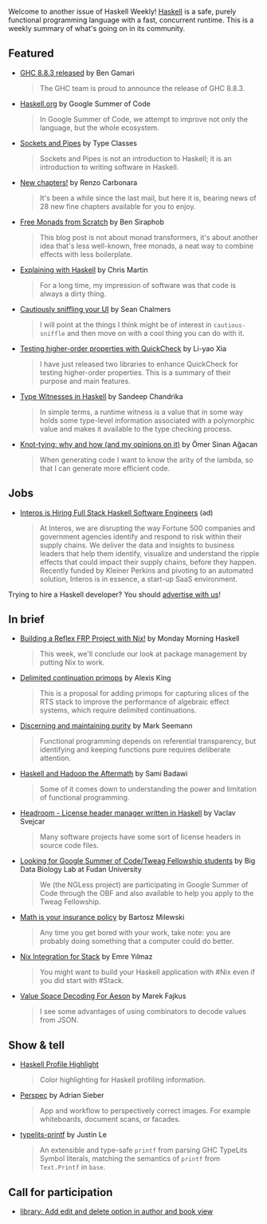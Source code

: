 Welcome to another issue of Haskell Weekly!
[Haskell](https://www.haskell.org) is a safe, purely functional programming language with a fast, concurrent runtime.
This is a weekly summary of what's going on in its community.

## Featured

- [GHC 8.8.3 released](https://www.haskell.org/ghc/blog/20200224-ghc-8.8.3-released.html) by Ben Gamari
  > The GHC team is proud to announce the release of GHC 8.8.3.

- [Haskell.org](https://summerofcode.withgoogle.com/organizations/6387985961975808/) by Google Summer of Code
  > In Google Summer of Code, we attempt to improve not only the language, but the whole ecosystem.

- [Sockets and Pipes](https://leanpub.com/sockets-and-pipes) by Type Classes
  > Sockets and Pipes is not an introduction to Haskell; it is an introduction to writing software in Haskell.

- [New chapters!](https://atypeofprogramming.com) by Renzo Carbonara
  > It's been a while since the last mail, but here it is, bearing news of 28 new fine chapters available for you to enjoy.

- [Free Monads from Scratch](https://siraben.github.io/2020/02/20/free-monads.html) by Ben Siraphob
  > This blog post is not about monad transformers, it's about another idea that's less well-known, free monads, a neat way to combine effects with less boilerplate.

- [Explaining with Haskell](https://joyofhaskell.com/posts/2020-02-25-second-book.html) by Chris Martin
  > For a long time, my impression of software was that code is always a dirty thing.

- [Cautiously sniffling your UI](https://mankykitty.github.io/posts/2020-02-22-cautiously-sniffle-properties.html) by Sean Chalmers
  > I will point at the things I think might be of interest in `cautious-sniffle` and then move on with a cool thing you can do with it.

- [Testing higher-order properties with QuickCheck](https://blog.poisson.chat/posts/2020-02-24-quickcheck-higherorder.html) by Li-yao Xia
  > I have just released two libraries to enhance QuickCheck for testing higher-order properties. This is a summary of their purpose and main features.

- [Type Witnesses in Haskell](https://serokell.io/blog/haskell-type-level-witness) by Sandeep Chandrika
  > In simple terms, a runtime witness is a value that in some way holds some type-level information associated with a polymorphic value and makes it available to the type checking process.

- [Knot-tying: why and how (and my opinions on it)](https://osa1.net/posts/2020-02-21-knot-tying-why-how-opinions.html) by Ömer Sinan Ağacan
  > When generating code I want to know the arity of the lambda, so that I can generate more efficient code.

## Jobs

- [Interos is Hiring Full Stack Haskell Software Engineers](https://www.interos.ai/careers/#haskell-software-engineer-ii) (ad)
  > At Interos, we are disrupting the way Fortune 500 companies and government agencies identify and respond to risk within their supply chains. We deliver the data and insights to business leaders that help them identify, visualize and understand the ripple effects that could impact their supply chains, before they happen. Recently funded by Kleiner Perkins and pivoting to an automated solution, Interos is in essence, a start-up SaaS environment.

Trying to hire a Haskell developer?
You should [advertise with us](https://haskellweekly.news/advertising.html)!

## In brief

- [Building a Reflex FRP Project with Nix!](https://mmhaskell.com/blog/2020/2/24/building-a-reflex-frp-project-with-nix) by Monday Morning Haskell
  > This week, we'll conclude our look at package management by putting Nix to work.

- [Delimited continuation primops](https://github.com/ghc-proposals/ghc-proposals/pull/313) by Alexis King
  > This is a proposal for adding primops for capturing slices of the RTS stack to improve the performance of algebraic effect systems, which require delimited continuations.

- [Discerning and maintaining purity](https://blog.ploeh.dk/2020/02/24/discerning-and-maintaining-purity/) by Mark Seemann
  > Functional programming depends on referential transparency, but identifying and keeping functions pure requires deliberate attention.

- [Haskell and Hadoop the Aftermath](https://blog.samibadawi.com/2020/02/haskell-and-hadoop-aftermath.html) by Sami Badawi
  > Some of it comes down to understanding the power and limitation of functional programming.

- [Headroom - License header manager written in Haskell](https://www.reddit.com/r/haskell/comments/f6yf4a/ann_headroom_license_header_manager_written_in/) by Vaclav Svejcar
  > Many software projects have some sort of license headers in source code files.

- [Looking for Google Summer of Code/Tweag Fellowship students](http://big-data-biology.org/positions/gsoc-tweag/) by Big Data Biology Lab at Fudan University
  > We (the NGLess project) are participating in Google Summer of Code through the OBF and also available to help you apply to the Tweag Fellowship.

- [Math is your insurance policy](https://bartoszmilewski.com/2020/02/24/math-is-your-insurance-policy/) by Bartosz Milewski
  > Any time you get bored with your work, take note: you are probably doing something that a computer could do better.

- [Nix Integration for Stack](https://emre.xyz/nix-integration-for-stack) by Emre Yılmaz
  > You might want to build your Haskell application with #Nix even if you did start with #Stack.

- [Value Space Decoding For Aeson](https://turbomack.github.io/posts/2020-02-21-value-space-decoding-for-aeson.html) by Marek Fajkus
  > I see some advantages of using combinators to decode values from JSON.

## Show & tell

- [Haskell Profile Highlight](https://github.com/Petrosz007/haskell-profile-highlight/tree/f8e954dbf8bccf2752aeb7dad384c8aa78d84009)
  > Color highlighting for Haskell profiling information.

- [Perspec](https://github.com/ad-si/Perspec/tree/e912532004da1581c48155a655347fbb26231fc2) by Adrian Sieber
  > App and workflow to perspectively correct images. For example whiteboards, document scans, or facades.

- [typelits-printf](https://hackage.haskell.org/package/typelits-printf-0.2.0.0) by Justin Le
  > An extensible and type-safe `printf` from parsing GHC TypeLits Symbol literals, matching the semantics of `printf` from `Text.Printf` in `base`.

## Call for participation

-   [library: Add edit and delete option in author and book view](https://github.com/MaurizioBruetsch/library/issues/11)
